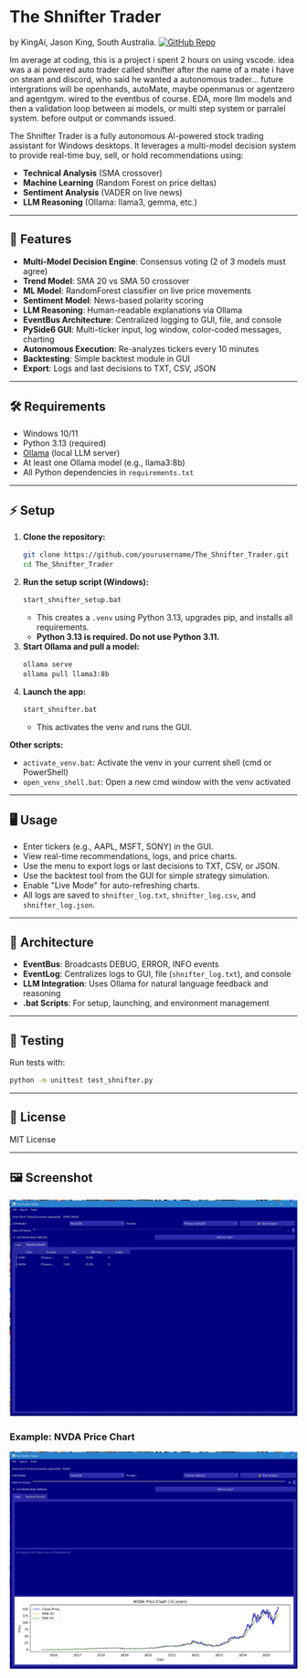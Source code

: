 # The Shnifter Trader
by KingAi, Jason King, South Australia.
[![GitHub Repo](https://img.shields.io/badge/GitHub-KingAiCodeForge%2Fshnifter--trader-blue?logo=github)](https://github.com/KingAiCodeForge/shnifter-trader)

Im average at coding, this is a project i spent 2 hours on using vscode. idea was a ai powered auto trader called shnifter after the name of a mate i have on steam and discord, who said he wanted a autonomous trader... future intergrations will be openhands, autoMate, maybe openmanus or agentzero and agentgym. wired to the eventbus of course. EDA, more llm models and then a validation loop between ai models, or multi step system or parralel system. before output or commands issued.

The Shnifter Trader is a fully autonomous AI-powered stock trading assistant for Windows desktops. It leverages a multi-model decision system to provide real-time buy, sell, or hold recommendations using:

- **Technical Analysis** (SMA crossover)
- **Machine Learning** (Random Forest on price deltas)
- **Sentiment Analysis** (VADER on live news)
- **LLM Reasoning** (Ollama: llama3, gemma, etc.)

---

## 🚀 Features

- **Multi-Model Decision Engine**: Consensus voting (2 of 3 models must agree)
- **Trend Model**: SMA 20 vs SMA 50 crossover
- **ML Model**: RandomForest classifier on live price movements
- **Sentiment Model**: News-based polarity scoring
- **LLM Reasoning**: Human-readable explanations via Ollama
- **EventBus Architecture**: Centralized logging to GUI, file, and console
- **PySide6 GUI**: Multi-ticker input, log window, color-coded messages, charting
- **Autonomous Execution**: Re-analyzes tickers every 10 minutes
- **Backtesting**: Simple backtest module in GUI
- **Export**: Logs and last decisions to TXT, CSV, JSON

---

## 🛠️ Requirements

- Windows 10/11
- Python 3.13 (required)
- [Ollama](https://ollama.com/) (local LLM server)
- At least one Ollama model (e.g., llama3:8b)
- All Python dependencies in `requirements.txt`

---

## ⚡ Setup

1. **Clone the repository:**
   ```sh
   git clone https://github.com/yourusername/The_Shnifter_Trader.git
   cd The_Shnifter_Trader
   ```
2. **Run the setup script (Windows):**
   ```sh
   start_shnifter_setup.bat
   ```
   - This creates a `.venv` using Python 3.13, upgrades pip, and installs all requirements.
   - **Python 3.13 is required. Do not use Python 3.11.**
3. **Start Ollama and pull a model:**
   ```sh
   ollama serve
   ollama pull llama3:8b
   ```
4. **Launch the app:**
   ```sh
   start_shnifter.bat
   ```
   - This activates the venv and runs the GUI.

**Other scripts:**
- `activate_venv.bat`: Activate the venv in your current shell (cmd or PowerShell)
- `open_venv_shell.bat`: Open a new cmd window with the venv activated

---

## 🖥️ Usage

- Enter tickers (e.g., AAPL, MSFT, SONY) in the GUI.
- View real-time recommendations, logs, and price charts.
- Use the menu to export logs or last decisions to TXT, CSV, or JSON.
- Use the backtest tool from the GUI for simple strategy simulation.
- Enable "Live Mode" for auto-refreshing charts.
- All logs are saved to `shnifter_log.txt`, `shnifter_log.csv`, and `shnifter_log.json`.

---

## 🧩 Architecture

- **EventBus**: Broadcasts DEBUG, ERROR, INFO events
- **EventLog**: Centralizes logs to GUI, file (`shnifter_log.txt`), and console
- **LLM Integration**: Uses Ollama for natural language feedback and reasoning
- **.bat Scripts**: For setup, launching, and environment management

---

## 🧪 Testing

Run tests with:
```sh
python -m unittest test_shnifter.py
```

---

## 📄 License

MIT License

---

## 🖼️ Screenshot

![Shnifter Trader GUI](assets/screenshot_gui.png)

### Example: NVDA Price Chart

![NVDA Price Chart](assets/screenshot_nvda.png)
